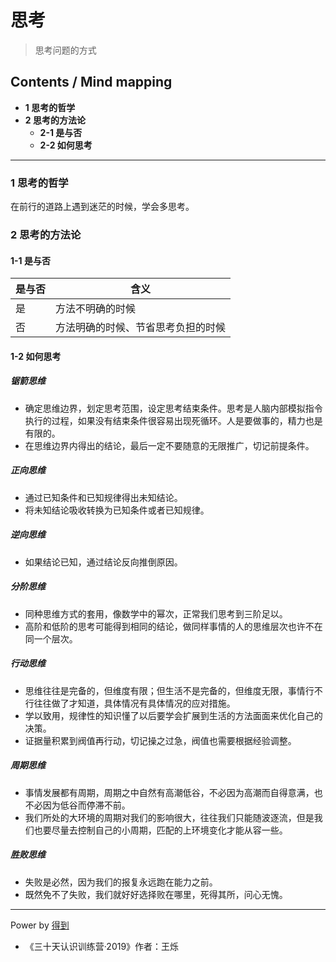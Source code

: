 # 思考
> 思考问题的方式

## Contents / Mind mapping
- **1 思考的哲学**
- **2 思考的方法论**
  - **2-1 是与否**
  - **2-2 如何思考**

---

### 1 思考的哲学

在前行的道路上遇到迷茫的时候，学会多思考。



### 2 思考的方法论

#### 1-1 是与否

|是与否|含义|
|  --  | -- |
|是|方法不明确的时候|
|否|方法明确的时候、节省思考负担的时候|

#### 1-2 如何思考

##### 锯箭思维

- 确定思维边界，划定思考范围，设定思考结束条件。思考是人脑内部模拟指令执行的过程，如果没有结束条件很容易出现死循环。人是要做事的，精力也是有限的。
- 在思维边界内得出的结论，最后一定不要随意的无限推广，切记前提条件。

##### 正向思维

- 通过已知条件和已知规律得出未知结论。
- 将未知结论吸收转换为已知条件或者已知规律。

##### 逆向思维

- 如果结论已知，通过结论反向推倒原因。

##### 分阶思维

- 同种思维方式的套用，像数学中的幂次，正常我们思考到三阶足以。
- 高阶和低阶的思考可能得到相同的结论，做同样事情的人的思维层次也许不在同一个层次。

##### 行动思维

- 思维往往是完备的，但维度有限；但生活不是完备的，但维度无限，事情行不行往往做了才知道，具体情况有具体情况的应对措施。
- 学以致用，规律性的知识懂了以后要学会扩展到生活的方法面面来优化自己的决策。
- 证据量积累到阀值再行动，切记操之过急，阀值也需要根据经验调整。

##### 周期思维

- 事情发展都有周期，周期之中自然有高潮低谷，不必因为高潮而自得意满，也不必因为低谷而停滞不前。
- 我们所处的大环境的周期对我们的影响很大，往往我们只能随波逐流，但是我们也要尽量去控制自己的小周期，匹配的上环境变化才能从容一些。

##### 胜败思维

- 失败是必然，因为我们的报复永远跑在能力之前。
- 既然免不了失败，我们就好好选择败在哪里，死得其所，问心无愧。



---
Power by [得到](https://www.igetget.com)
- 《三十天认识训练营·2019》作者：王烁
